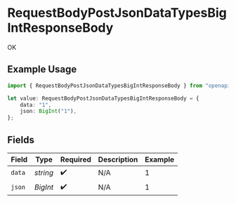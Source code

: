 # RequestBodyPostJsonDataTypesBigIntResponseBody

OK

## Example Usage

```typescript
import { RequestBodyPostJsonDataTypesBigIntResponseBody } from "openapi/sdk/models/operations";

let value: RequestBodyPostJsonDataTypesBigIntResponseBody = {
    data: "1",
    json: BigInt("1"),
};
```

## Fields

| Field              | Type               | Required           | Description        | Example            |
| ------------------ | ------------------ | ------------------ | ------------------ | ------------------ |
| `data`             | *string*           | :heavy_check_mark: | N/A                | 1                  |
| `json`             | *BigInt*           | :heavy_check_mark: | N/A                | 1                  |
